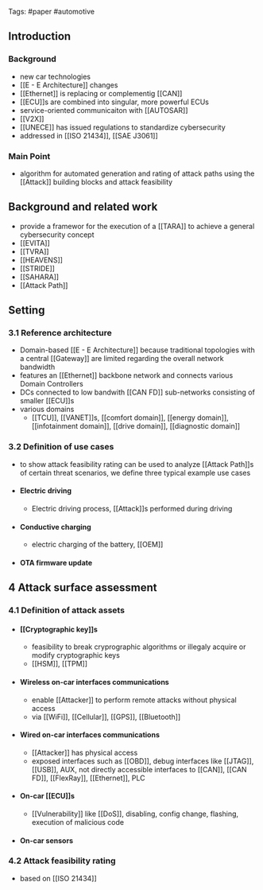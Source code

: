 Tags: #paper #automotive 

## Introduction

### Background
- new car technologies
- [[E - E Architecture]] changes
- [[Ethernet]] is replacing or complementig [[CAN]]
- [[ECU]]s are combined into singular, more powerful ECUs
- service-oriented communicaiton with [[AUTOSAR]]
- [[V2X]]
- [[UNECE]] has issued regulations to standardize cybersecurity
- addressed in [[ISO 21434]], [[SAE J3061]]



### Main Point
- algorithm for automated generation and rating of attack paths using the [[Attack]] building blocks and attack feasibility


## Background and related work

- provide a framewor for the execution of a [[TARA]] to achieve a general cybersecurity concept
- [[EVITA]]
- [[TVRA]]
- [[HEAVENS]]
- [[STRIDE]]
- [[SAHARA]]
- [[Attack Path]]

## Setting

### 3.1 Reference architecture

- Domain-based [[E - E Architecture]] because traditional topologies with a central [[Gateway]] are limited regarding the overall network bandwidth
- features an [[Ethernet]] backbone network and connects various Domain Controllers
- DCs connected to low bandwith [[CAN FD]] sub-networks consisting of smaller [[ECU]]s
- various domains
	- [[TCU]], [[VANET]]s, [[comfort domain]], [[energy domain]], [[infotainment domain]], [[drive domain]], [[diagnostic domain]]

### 3.2 Definition of use cases

- to show attack feasibility rating can be used to analyze [[Attack Path]]s of certain threat scenarios, we define three typical example use cases
- #### Electric driving 
	- Electric driving process, [[Attack]]s performed during driving
- #### Conductive charging
	- electric charging of the battery, [[OEM]]
- #### OTA firmware update


## 4 Attack surface assessment

### 4.1 Definition of attack assets
- #### [[Cryptographic key]]s
	- feasibility to break cryprographic algorithms or illegaly acquire or modify cryptographic keys
	- [[HSM]], [[TPM]]
- #### Wireless on-car interfaces communications
	- enable [[Attacker]] to perform remote attacks without physical access
	- via [[WiFi]], [[Cellular]], [[GPS]], [[Bluetooth]]
- #### Wired on-car interfaces communications
	- [[Attacker]] has physical access
	- exposed interfaces such as [[OBD]], debug interfaces like  [[JTAG]], [[USB]], AUX, not directly accessible interfaces to [[CAN]], [[CAN FD]], [[FlexRay]], [[Ethernet]], PLC
- #### On-car [[ECU]]s
	- [[Vulnerability]] like [[DoS]], disabling, config change, flashing, execution of malicious code
- #### On-car sensors

### 4.2 Attack feasibility rating

- based on [[ISO 21434]]